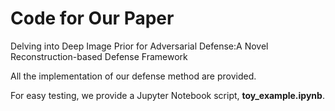 # Code for Our Paper
Delving into Deep Image Prior for Adversarial Defense:A Novel Reconstruction-based Defense Framework

All the implementation of our defense method are provided.

For easy testing, we provide a Jupyter Notebook script, **toy_example.ipynb**.



